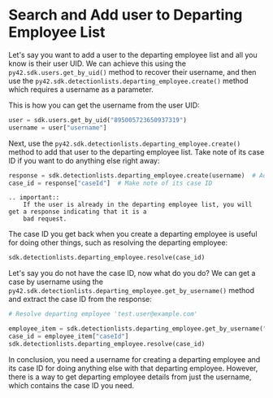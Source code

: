 # Search and Add user to Departing Employee List

Let's say you want to add a user to the departing employee list and all you know is their user UID. We can achieve
this using the `py42.sdk.users.get_by_uid()` method to recover their username, and then use the
`py42.sdk.detectionlists.departing_employee.create()` method which requires a username as a parameter.

This is how you can get the username from the user UID:
```python
user = sdk.users.get_by_uid("895005723650937319")
username = user["username"]
```

Next, use the `py42.sdk.detectionlists.departing_employee.create()` method to add that user to the departing employee
list. Take note of its case ID if you want to do anything else right away:
```python
response = sdk.detectionlists.departing_employee.create(username)  # Add the departing employee
case_id = response["caseId"]  # Make note of its case ID
```

```eval_rst
.. important::
    If the user is already in the departing employee list, you will get a response indicating that it is a
    bad request.
```

The case ID you get back when you create a departing employee is useful for doing other things, such as resolving the
departing employee:
```python
sdk.detectionlists.departing_employee.resolve(case_id)
```

Let's say you do not have the case ID, now what do you do? We can get a case by username using the
`py42.sdk.detectionlists.departing_employee.get_by_username()` method and extract the case ID from the response:
```python
# Resolve departing employee 'test.user@example.com'

employee_item = sdk.detectionlists.departing_employee.get_by_username("test.user@example.com")
case_id = employee_item["caseId"]
sdk.detectionlists.departing_employee.resolve(case_id)
```

In conclusion, you need a username for creating a departing employee and its case ID for doing anything else with that
departing employee. However, there is a way to get departing employee details from just the username, which
contains the case ID you need.
